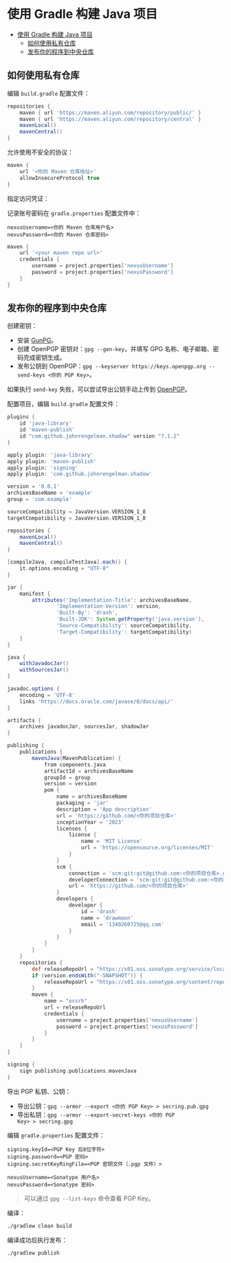 # 使用 Gradle 构建 Java 项目

- [使用 Gradle 构建 Java 项目](#使用-gradle-构建-java-项目)
  - [如何使用私有仓库](#如何使用私有仓库)
  - [发布你的程序到中央仓库](#发布你的程序到中央仓库)

## 如何使用私有仓库

编辑 `build.gradle` 配置文件：

```groovy
repositories {
    maven { url 'https://maven.aliyun.com/repository/public/' }
    maven { url 'https://maven.aliyun.com/repository/central' }
    mavenLocal()
    mavenCentral()
}
```

允许使用不安全的协议：

```groovy
maven {
    url '<你的 Maven 仓库地址>'
    allowInsecureProtocol true
}
```

指定访问凭证：

记录账号密码在 `gradle.properties` 配置文件中：

```properties
nexusUsername=<你的 Maven 仓库用户名>
nexusPassword=<你的 Maven 仓库密码>
```

```groovy
maven {
    url '<your maven repo url>'
    credentials {
        username = project.properties['nexusUsername']
        password = project.properties['nexusPassword']
    }
}
```

## 发布你的程序到中央仓库

创建密钥：

- 安装 [GunPG](https://www.gnupg.org/download/index.html)。
- 创建 OpenPGP 密钥对：`gpg --gen-key`，并填写 GPG 名称、电子邮箱、密码完成密钥生成。
- 发布公钥到 OpenPGP：`gpg --keyserver https://keys.openpgp.org --send-keys <你的 PGP Key>`。

如果执行 `send-key` 失败，可以尝试导出公钥手动上传到 [OpenPGP](https://keys.openpgp.org/)。

配置项目，编辑 `build.gradle` 配置文件：

```groovy
plugins {
    id 'java-library'
    id 'maven-publish'
    id "com.github.johnrengelman.shadow" version "7.1.2"
}

apply plugin: 'java-library'
apply plugin: 'maven-publish'
apply plugin: 'signing'
apply plugin: 'com.github.johnrengelman.shadow'

version = '0.0.1'
archivesBaseName = 'example'
group = 'com.example'

sourceCompatibility = JavaVersion.VERSION_1_8
targetCompatibility = JavaVersion.VERSION_1_8

repositories {
    mavenLocal()
    mavenCentral()
}

[compileJava, compileTestJava].each() {
    it.options.encoding = "UTF-8"
}

jar {
    manifest {
        attributes('Implementation-Title': archivesBaseName,
                'Implementation-Version': version,
                'Built-By': 'drash',
                'Built-JDK': System.getProperty('java.version'),
                'Source-Compatibility': sourceCompatibility,
                'Target-Compatibility': targetCompatibility)
    }
}

java {
    withJavadocJar()
    withSourcesJar()
}

javadoc.options {
    encoding = 'UTF-8'
    links 'https://docs.oracle.com/javase/8/docs/api/'
}

artifacts {
    archives javadocJar, sourcesJar, shadowJar
}

publishing {
    publications {
        mavenJava(MavenPublication) {
            from components.java
            artifactId = archivesBaseName
            groupId = group
            version = version
            pom {
                name = archivesBaseName
                packaging = 'jar'
                description = 'App description'
                url = 'https://github.com/<你的项目仓库>'
                inceptionYear = '2023'
                licenses {
                    license {
                        name = 'MIT License'
                        url = 'https://opensource.org/licenses/MIT'
                    }
                }
                scm {
                    connection = 'scm:git:git@github.com:<你的项目仓库>.git'
                    developerConnection = 'scm:git:git@github.com:<你的项目仓库>.git'
                    url = 'https://github.com/<你的项目仓库>'
                }
                developers {
                    developer {
                        id = 'drash'
                        name = 'drawmoon'
                        email = '1340260725@qq.com'
                    }
                }
            }
        }
    }
    repositories {
        def releaseRepoUrl = "https://s01.oss.sonatype.org/service/local/staging/deploy/maven2/"
        if (version.endsWith("-SNAPSHOT")) {
            releaseRepoUrl = "https://s01.oss.sonatype.org/content/repositories/snapshots/"
        }
        maven {
            name = "ossrh"
            url = releaseRepoUrl
            credentials {
                username = project.properties['nexusUsername']
                password = project.properties['nexusPassword']
            }
        }
    }
}

signing {
    sign publishing.publications.mavenJava
}
```

导出 PGP 私钥、公钥：

- 导出公钥：`gpg --armor --export <你的 PGP Key> > secring.pub.gpg`
- 导出私钥：`gpg --armor --export-secret-keys <你的 PGP Key> > secring.gpg`

编辑 `gradle.properties` 配置文件：

```properties
signing.keyId=<PGP Key 后8位字符>
signing.password=<PGP 密码>
signing.secretKeyRingFile=<PGP 密钥文件（.pgp 文件）>

nexusUsername=<Sonatype 用户名>
nexusPassword=<Sonatype 密码>
```

> 可以通过 `gpg --list-keys` 命令查看 PGP Key。

编译：

```bash
./gradlew clean build
```

编译成功后执行发布：

```bash
./gradlew publish
```

